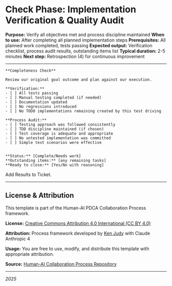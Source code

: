 # Check Phase: Implementation Verification & Quality Audit

**Purpose:** Verify all objectives met and process discipline maintained
**When to use:** After completing all planned implementation steps
**Prerequisites:** All planned work completed, tests passing
**Expected output:** Verification checklist, process audit results, outstanding items list
**Typical duration:** 2-5 minutes
**Next step:** Retrospection (4) for continuous improvement

---
```
**Completeness Check**

Review our original goal outcome and plan against our execution.

**Verification:**
- [ ] All tests passing
- [ ] Manual testing completed (if needed)
- [ ] Documentation updated
- [ ] No regressions introduced
- [ ] No TODO implementations remaining created by this test driving

**Process Audit:**
- [ ] Testing approach was followed consistently
- [ ] TDD discipline maintained (if chosen)
- [ ] Test coverage is adequate and appropriate
- [ ] No untested implementation was committed
- [ ] Simple test scenarios were effective


**Status:** [Complete/Needs work]
**Outstanding items:** [any remaining tasks]
**Ready to close:** [Yes/No with reasoning]

```

Add Results to Ticket.


---

## License & Attribution

This template is part of the Human-AI PDCA Collaboration Process framework.

**License:** [Creative Commons Attribution 4.0 International (CC BY 4.0)](https://creativecommons.org/licenses/by/4.0/)

**Attribution:** Process framework developed by [Ken Judy](https://github.com/kenjudy) with Claude Anthropic 4

**Usage:** You are free to use, modify, and distribute this template with appropriate attribution. 

**Source:** [Human-AI Collaboration Process Repository](https://github.com/kenjudy/human-ai-collaboration-process)

---
*2025*